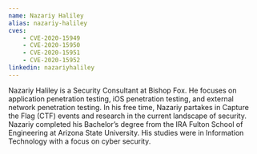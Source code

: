 ```yaml
---
name: Nazariy Haliley
alias: nazariy-haliley
cves:
    - CVE-2020-15949
    - CVE-2020-15950
    - CVE-2020-15951
    - CVE-2020-15952
linkedin: nazariyhaliley
---
```

Nazariy Haliley is a Security Consultant at Bishop Fox. He focuses on application penetration testing, iOS penetration testing, and external network penetration testing. In his free time, Nazariy partakes in Capture the Flag (CTF) events and research in the current landscape of security. Nazariy completed his Bachelor’s degree from the IRA Fulton School of Engineering at Arizona State University. His studies were in Information Technology with a focus on cyber security.
